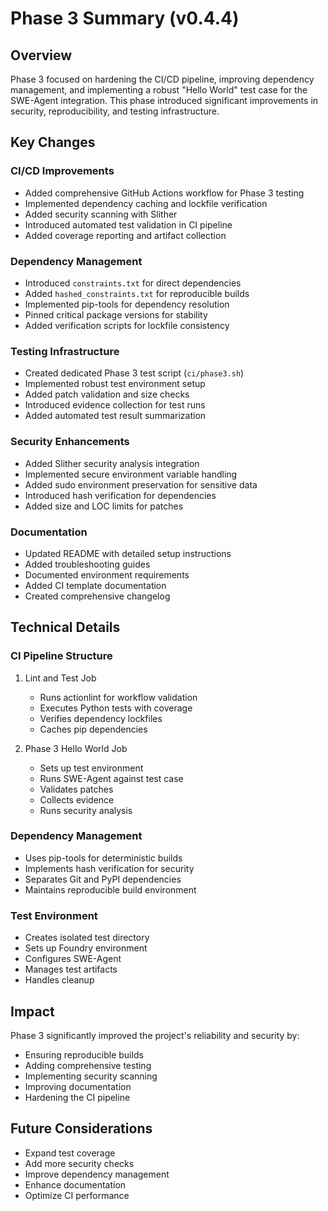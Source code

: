 # Phase 3 Summary (v0.4.4)

## Overview
Phase 3 focused on hardening the CI/CD pipeline, improving dependency management, and implementing a robust "Hello World" test case for the SWE-Agent integration. This phase introduced significant improvements in security, reproducibility, and testing infrastructure.

## Key Changes

### CI/CD Improvements
- Added comprehensive GitHub Actions workflow for Phase 3 testing
- Implemented dependency caching and lockfile verification
- Added security scanning with Slither
- Introduced automated test validation in CI pipeline
- Added coverage reporting and artifact collection

### Dependency Management
- Introduced `constraints.txt` for direct dependencies
- Added `hashed_constraints.txt` for reproducible builds
- Implemented pip-tools for dependency resolution
- Pinned critical package versions for stability
- Added verification scripts for lockfile consistency

### Testing Infrastructure
- Created dedicated Phase 3 test script (`ci/phase3.sh`)
- Implemented robust test environment setup
- Added patch validation and size checks
- Introduced evidence collection for test runs
- Added automated test result summarization

### Security Enhancements
- Added Slither security analysis integration
- Implemented secure environment variable handling
- Added sudo environment preservation for sensitive data
- Introduced hash verification for dependencies
- Added size and LOC limits for patches

### Documentation
- Updated README with detailed setup instructions
- Added troubleshooting guides
- Documented environment requirements
- Added CI template documentation
- Created comprehensive changelog

## Technical Details

### CI Pipeline Structure
1. Lint and Test Job
   - Runs actionlint for workflow validation
   - Executes Python tests with coverage
   - Verifies dependency lockfiles
   - Caches pip dependencies

2. Phase 3 Hello World Job
   - Sets up test environment
   - Runs SWE-Agent against test case
   - Validates patches
   - Collects evidence
   - Runs security analysis

### Dependency Management
- Uses pip-tools for deterministic builds
- Implements hash verification for security
- Separates Git and PyPI dependencies
- Maintains reproducible build environment

### Test Environment
- Creates isolated test directory
- Sets up Foundry environment
- Configures SWE-Agent
- Manages test artifacts
- Handles cleanup

## Impact
Phase 3 significantly improved the project's reliability and security by:
- Ensuring reproducible builds
- Adding comprehensive testing
- Implementing security scanning
- Improving documentation
- Hardening the CI pipeline

## Future Considerations
- Expand test coverage
- Add more security checks
- Improve dependency management
- Enhance documentation
- Optimize CI performance 